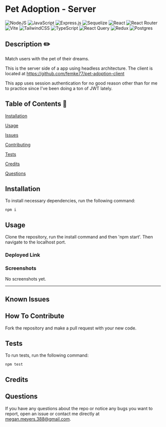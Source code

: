 # Pet Adoption - Server
  

   ![NodeJS](https://img.shields.io/badge/node.js-6DA55F?style=for-the-badge&logo=node.js&logoColor=white) ![JavaScript](https://img.shields.io/badge/javascript-%23323330.svg?style=for-the-badge&logo=javascript&logoColor=%23F7DF1E) ![Express.js](https://img.shields.io/badge/express.js-%23404d59.svg?style=for-the-badge&logo=express&logoColor=%2361DAFB) ![Sequelize](https://img.shields.io/badge/Sequelize-52B0E7?style=for-the-badge&logo=Sequelize&logoColor=white) ![React](https://img.shields.io/badge/react-%2320232a.svg?style=for-the-badge&logo=react&logoColor=%2361DAFB) ![React Router](https://img.shields.io/badge/React_Router-CA4245?style=for-the-badge&logo=react-router&logoColor=white) ![Vite](https://img.shields.io/badge/vite-%23646CFF.svg?style=for-the-badge&logo=vite&logoColor=white) ![TailwindCSS](https://img.shields.io/badge/tailwindcss-%2338B2AC.svg?style=for-the-badge&logo=tailwind-css&logoColor=white) ![TypeScript](https://img.shields.io/badge/typescript-%23007ACC.svg?style=for-the-badge&logo=typescript&logoColor=white) ![React Query](https://img.shields.io/badge/-React%20Query-FF4154?style=for-the-badge&logo=react%20query&logoColor=white) ![Redux](https://img.shields.io/badge/redux-%23593d88.svg?style=for-the-badge&logo=redux&logoColor=white) ![Postgres](https://img.shields.io/badge/postgres-%23316192.svg?style=for-the-badge&logo=postgresql&logoColor=white)
  
  ## Description  ✏️
  
  Match users with the pet of their dreams. 

  This is the server side of a app using headless architecture. The client is located at https://github.com/femke77/pet-adoption-client

  This app uses session authentication for no good reason other than for me to practice since I've been doing a ton of JWT lately. 
  
  ## Table of Contents 📖
  
  [Installation](#installation)

  [Usage](#usage)

  

  [Issues](#known-issues)

  [Contributing](#how-to-contribute)

  [Tests](#tests) 

  [Credits](#credits)

  [Questions](#questions)
  
  ## Installation 
  
  To install necessary dependencies, run the following command:
  
  ```
  npm i
  ```
  
  ## Usage 
  
  Clone the repository, run the install command and then 'npm start'. Then navigate to the localhost port.

  ### Deployed Link
  

### Screenshots
No screenshots yet.

______________________________________________________________________________________



## Known Issues 


## How To Contribute 
  
Fork the repository and make a pull request with your new code.
  
## Tests 
  
To run tests, run the following command:
  
  ```
  npm test
  ```


## Credits 


 ## Questions 
  
 If you have any questions about the repo or notice any bugs you want to report, open an issue or contact me directly at megan.meyers.388@gmail.com. 
  
  